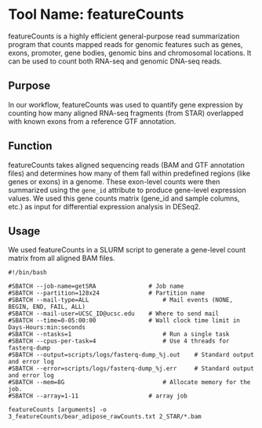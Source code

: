 # Tool Name: featureCounts
featureCounts is a highly efficient general-purpose read summarization program that counts mapped reads for genomic features such as genes, exons, promoter, gene bodies, genomic bins and chromosomal locations. It can be used to count both RNA-seq and genomic DNA-seq reads.

## Purpose
In our workflow, featureCounts was used to quantify gene expression by counting how many aligned RNA-seq fragments (from STAR) overlapped with known exons from a reference GTF annotation.

## Function
featureCounts takes aligned sequencing reads (BAM and GTF annotation files) and determines how many of them fall within predefined regions (like genes or exons) in a genome. These exon-level counts were then summarized using the `gene_id` attribute to produce gene-level expression values. We used this gene counts matrix (gene_id and sample columns, etc.) as input for differential expression analysis in DESeq2. 

## Usage

We used featureCounts in a SLURM script to generate a gene-level count matrix from all aligned BAM files. 

```
#!/bin/bash

#SBATCH --job-name=getSRA    			# Job name
#SBATCH --partition=128x24				# Partition name
#SBATCH --mail-type=ALL               		# Mail events (NONE, BEGIN, END, FAIL, ALL)
#SBATCH --mail-user=UCSC_ID@ucsc.edu   	# Where to send mail
#SBATCH --time=0-05:00:00 				# Wall clock time limit in Days-Hours:min:seconds
#SBATCH --ntasks=1                    		# Run a single task
#SBATCH --cpus-per-task=4                  	# Use 4 threads for fasterq-dump
#SBATCH --output=scripts/logs/fasterq-dump_%j.out    # Standard output and error log
#SBATCH --error=scripts/logs/fasterq-dump_%j.err     # Standard output and error log
#SBATCH --mem=8G                    		# Allocate memory for the job.
#SBATCH --array=1-11					# array job

featureCounts [arguments] -o 3_featureCounts/bear_adipose_rawCounts.txt 2_STAR/*.bam

```
